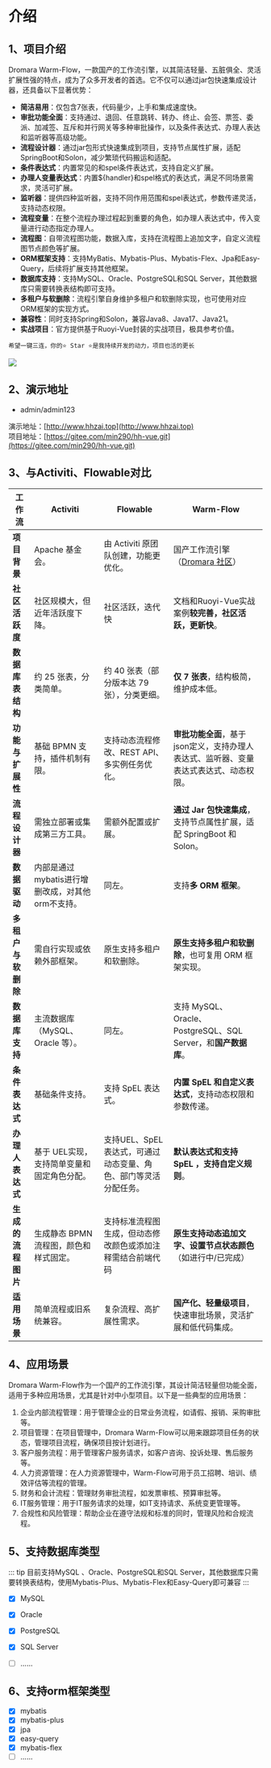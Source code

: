 # 介绍
<!-- @include: ../other/betweengg.md -->

## 1、项目介绍
Dromara Warm-Flow，一款国产的工作流引擎，以其简洁轻量、五脏俱全、灵活扩展性强的特点，成为了众多开发者的首选。它不仅可以通过jar包快速集成设计器，还具备以下显著优势：

- **简洁易用**‌：仅包含7张表，代码量少，上手和集成速度快。
- **审批功能全面**‌：支持通过、退回、任意跳转、转办、终止、会签、票签、委派、加减签、互斥和并行网关等多种审批操作，以及条件表达式、办理人表达和监听器等高级功能。
- **流程设计器**‌：通过jar包形式快速集成到项目，支持节点属性扩展，适配SpringBoot和Solon，减少繁琐代码搬运和适配。
- **条件表达式**‌：内置常见的和spel条件表达式，支持自定义扩展。
- **办理人变量表达式**‌：内置${handler}和spel格式的表达式，满足不同场景需求，灵活可扩展。
- **监听器**‌：提供四种监听器，支持不同作用范围和spel表达式，参数传递灵活，支持动态权限。
- **流程变量**‌：在整个流程办理过程起到重要的角色，如办理人表达式中，传入变量进行动态指定办理人。
- **流程图**‌：自带流程图功能，数据入库，支持在流程图上追加文字，自定义流程图节点颜色等扩展。
- **ORM框架支持**‌：支持MyBatis、Mybatis-Plus、Mybatis-Flex、Jpa和Easy-Query，后续将扩展支持其他框架。
- **数据库支持**‌：支持MySQL、Oracle、PostgreSQL和SQL Server，其他数据库只需要转换表结构即可支持。
- **多租户与软删除**‌：流程引擎自身维护多租户和软删除实现，也可使用对应ORM框架的实现方式。
- **兼容性**‌：同时支持Spring和Solon，兼容Java8、Java17、Java21。
- **实战项目**‌：官方提供基于Ruoyi-Vue封装的实战项目，极具参考价值。

```shell
希望一键三连，你的⭐️ Star ⭐️是我持续开发的动力，项目也活的更长
```

<div><img src="https://foruda.gitee.com/images/1744939512470131981/5e19fe90_2218307.png"/></div>

## 2、演示地址

- admin/admin123

演示地址：[http://www.hhzai.top](http://www.hhzai.top)  
项目地址：[https://gitee.com/min290/hh-vue.git](https://gitee.com/min290/hh-vue.git)

## 3、与Activiti、Flowable对比



| **工作流**     | **Activiti**                  | **Flowable**                         | **Warm-Flow**                                     |
|-------------|-------------------------------|--------------------------------------|---------------------------------------------------|
| **项目背景**    | Apache 基金会。                   | 由 Activiti 原团队创建，功能更优化。              | 国产工作流引擎（[Dromara 社区](https://dromara.org/)）       |
| **社区活跃度**   | 社区规模大，但近年活跃度下降。               | 社区活跃，迭代快                             | 文档和Ruoyi-Vue实战案例**较完善，社区活跃，更新快**。                 |
| **数据库表结构**  | 约 25 张表，分类简单。                 | 约 40 张表（部分版本达 79 张），分类更细。            | **仅 7 张表**，结构极简，维护成本低。                            |
| **功能与扩展性**  | 基础 BPMN 支持，插件机制有限。            | 支持动态流程修改、REST API、多实例任务优化。           | **审批功能全面**，基于json定义，支持办理人表达式、监听器、变量表达式表达式、动态权限。 |
| **流程设计器**   | 需独立部署或集成第三方工具。                | 需额外配置或扩展。                            | **通过 Jar 包快速集成**，支持节点属性扩展，适配 SpringBoot 和 Solon。  |
| **数据驱动**    | 内部是通过mybatis进行增删改成，对其他orm不支持。 | 同左。                                  | 支持**多 ORM 框架**。                                   |
| **多租户与软删除** | 需自行实现或依赖外部框架。                 | 原生支持多租户和软删除。                         | **原生支持多租户和软删除**，也可复用 ORM 框架实现。                    |
| **数据库支持**   | 主流数据库（MySQL、Oracle 等）。        | 同左。                                  | 支持 MySQL、Oracle、PostgreSQL、SQL Server，和**国产数据库**。 |
| **条件表达式**   | 基础条件支持。                       | 支持 SpEL 表达式。                         | **内置 SpEL 和自定义表达式**，支持动态权限和参数传递。                  |
| **办理人表达式**  | 基于 UEL实现，支持简单变量和固定角色分配。       | 支持UEL、SpEL 表达式，可通过动态变量、角色、部门等灵活分配任务。 | **默认表达式和支持 SpEL ，支持自定义规则**。                       |
| **生成的流程图片** | 生成静态 BPMN 流程图，颜色和样式固定。        | 支持标准流程图生成，但动态修改颜色或添加注释需结合前端代码        | **原生支持动态追加文字、设置节点状态颜色**（如进行中/已完成）                 |
| **适用场景**    | 简单流程或旧系统兼容。                   | 复杂流程、高扩展性需求。                         | **国产化、轻量级项目**，快速审批场景，灵活扩展和低代码集成。                  |

## 4、应用场景

Dromara Warm-Flow作为一个国产的工作流引擎，其设计简洁轻量但功能全面，适用于多种应用场景，尤其是针对中小型项目。以下是一些典型的应用场景：

1. 企业内部流程管理：用于管理企业的日常业务流程，如请假、报销、采购审批等。
2. 项目管理：在项目管理中，Dromara Warm-Flow可以用来跟踪项目任务的状态，管理项目流程，确保项目按计划进行。
3. 客户服务流程：用于管理客户服务请求，如客户咨询、投诉处理、售后服务等。
4. 人力资源管理：在人力资源管理中，Warm-Flow可用于员工招聘、培训、绩效评估等流程的管理。
5. 财务和会计流程：管理财务审批流程，如发票审核、预算审批等。
6. IT服务管理：用于IT服务请求的处理，如IT支持请求、系统变更管理等。
7. 合规性和风险管理：帮助企业在遵守法规和标准的同时，管理风险和合规流程。

## 5、支持数据库类型
::: tip 目前支持MySQL 、Oracle、PostgreSQL和SQL Server，其他数据库只需要转换表结构，使用Mybatis-Plus、Mybatis-Flex和Easy-Query即可兼容
:::
* [x] MySQL
* [x] Oracle
* [x] PostgreSQL
* [x] SQL Server
* [ ] ......


## 6、支持orm框架类型
* [x] mybatis
* [x] mybatis-plus
* [x] jpa
* [x] easy-query
* [x] mybatis-flex
* [ ] ......
